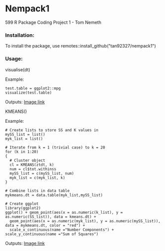 # Nempack1
599 R Package Coding Project 1 - Tom Nemeth

### Installation:
To install the package, use remotes::install_github("tan92327/nempack1")

### Usage:

visualise(dt)

Example: 
```
test.table = ggplot2::mpg
visualize(test.table)
```
Outputs:
[Image link](https://imgur.com/a/agiSgM0)

KMEANS()

Example:
```
# Create lists to store SS and K values in
mySS_list = list()
myk_list = list()

# Iterate from k = 1 (trivial case) to k = 20
for (k in 1:20) 
{
  # Cluster object
  cl = KMEANS(ztdt, k)
  num = cl$tot.withinss
  mySS_list = c(mySS_list, num)
  myk_list = c(myk_list, k)
}

# Combine lists in data table
mykmeans.dt = data.table(myk_list,mySS_list)

# Create ggplot
library(ggplot2)
ggplot() + geom_point(aes(x = as.numeric(k_list), y = as.numeric(SS_list)), data = kmeans.dt) +
  geom_point(aes(x = as.numeric(myk_list), y = as.numeric(mySS_list)), data = mykmeans.dt, color = "red") +
  scale_x_continuous(name ="Number Components") + scale_y_continuous(name ="Sum of Squares")
```
Outputs:
[Image link](https://imgur.com/a/mz8OvMD)
